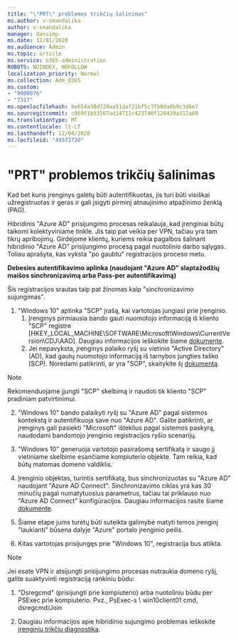 ```yaml
---
title: "\"PRT\" problemos trikčių šalinimas"
ms.author: v-smandalika
author: v-smandalika
manager: dansimp
ms.date: 12/01/2020
ms.audience: Admin
ms.topic: article
ms.service: o365-administration
ROBOTS: NOINDEX, NOFOLLOW
localization_priority: Normal
ms.collection: Adm_O365
ms.custom:
- "9000076"
- "7317"
ms.openlocfilehash: 8e654a38d720aa51daf21bf5c3fb0da8b9c3d8e7
ms.sourcegitcommit: c069f1b53567ad14711c423740f120439a312a60
ms.translationtype: MT
ms.contentlocale: lt-LT
ms.lasthandoff: 12/04/2020
ms.locfileid: "49573720"
---
```

# <a name="troubleshoot-prt-issue"></a>"PRT" problemos trikčių šalinimas

Kad bet kuris įrenginys galėtų būti autentifikuotas, jis turi būti visiškai užregistruotas ir geras ir gali įsigyti pirminį atnaujinimo atpažinimo ženklą (PAG).

Hibridinis "Azure AD" prisijungimo procesas reikalauja, kad įrenginiai būtų taikomi kolektyviniame tinkle. Jis taip pat veikia per VPN, tačiau yra tam tikrų apribojimų. Girdėjome klientų, kuriems reikia pagalbos šalinant hibridinio "Azure AD" prisijungimo procesą pagal nuotolinio darbo sąlygas. Toliau aprašyta, kas vyksta "po gaubtu" registracijos proceso metu.

**Debesies autentifikavimo aplinka (naudojant "Azure AD" slaptažodžių maišos sinchronizavimą arba Pass-per autentifikavimą)**

Šis registracijos srautas taip pat žinomas kaip "sinchronizavimo sujungimas".

1. "Windows 10" aptinka "SCP" įrašą, kai vartotojas jungiasi prie įrenginio.
    1. Įrenginys pirmiausia bando gauti nuomotojo informaciją iš kliento "SCP" registre [HKEY_LOCAL_MACHINE\SOFTWARE\Microsoft\Windows\CurrentVersion\CDJ\AAD]. Daugiau informacijos ieškokite šiame [dokumente](https://docs.microsoft.com/azure/active-directory/devices/hybrid-azuread-join-control).
    2. Jei nepavyksta, įrenginys palaiko ryšį su vietinio "Active Directory" (AD), kad gautų nuomotojo informaciją iš tarnybos jungties taško (SCP). Norėdami patikrinti, ar yra "SCP", skaitykite šį [dokumentą](https://docs.microsoft.com/azure/active-directory/devices/hybrid-azuread-join-manual#configure-a-service-connection-point). 

> [!NOTE]
> Rekomenduojame įjungti "SCP" skelbimą ir naudoti tik kliento "SCP" pradiniam patvirtinimui.

2. "Windows 10" bando palaikyti ryšį su "Azure AD" pagal sistemos kontekstą ir autentifikuoja save nuo "Azure AD". Galite patikrinti, ar įrenginys gali pasiekti "Microsoft" išteklius pagal sistemos paskyrą, naudodami bandomojo įrenginio registracijos ryšio scenarijų.

3. "Windows 10" generuoja vartotojo pasirašomą sertifikatą ir saugo jį vietiniame skelbime esančiame kompiuterio objekte. Tam reikia, kad būtų matomas domeno valdiklis.

4. Įrenginio objektas, turintis sertifikatą, bus sinchronizuotas su "Azure AD" naudojant "Azure AD Connect". Sinchronizavimo ciklas yra kas 30 minučių pagal numatytuosius parametrus, tačiau tai priklauso nuo "Azure AD Connect" konfigūracijos. Daugiau informacijos rasite šiame [dokumente](https://docs.microsoft.com/azure/active-directory/hybrid/how-to-connect-sync-configure-filtering#organizational-unitbased-filtering).

5. Šiame etape jums turėtų būti suteikta galimybė matyti temos įrenginį "laukianti" būsena dalyje "Azure" portalo įrenginio peilis.

6. Kitas vartotojas prisijungęs prie "Windows 10", registracija bus atlikta. 

> [!NOTE]
> Jei esate VPN ir atsijungti prisijungimo procesas nutraukia domeno ryšį, galite suaktyvinti registraciją rankiniu būdu:
 1. "Dsregcmd" (prisijungti prie kompiuterio) arba nuotoliniu būdu per PSExec prie kompiuterio. Pvz., PsExec-s \\ win10client01 cmd, dsregcmd/Join

 2. Daugiau informacijos apie hibridinio sujungimo problemas ieškokite [įrenginių trikčių diagnostika](https://techcommunity.microsoft.com/t5/azure-active-directory-identity/azure-ad-mailbag-frequent-questions-about-using-device-based/ba-p/1257344).

